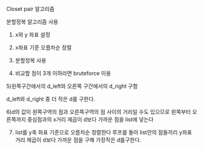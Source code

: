Closet pair 알고리즘

분할정복 알고리즘 사용

1) x와 y 좌표 설정

2) x좌표 기준 오름차순 정렬

3) 분할정복 사용

4) 비교할 점이 3개 이하라면 bruteforce 이용

5)왼쪽구간에서의 d_left와 오른쪽 구간에서의 d_right 구함

d_left와 d_right 중 더 작은 d를 구한다.

6)d의 값이 왼쪽구역의 점과 오른쪽구역의 점 사이의 거리일 수도 있으므로 왼쪽부터 오른쪽까지 중심점과의 x거리 제곱이 d보다 가까운 점을 list에 넣는다

7) list를 y축 좌표 기준으로 오름차순 정렬한다
루프를 돌아 list안의 점들끼리 y좌표 거리 제곱이  d보다 가까운 점을 구해 가장작은 d를구한다.